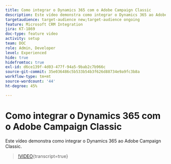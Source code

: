 ```yaml
---
title: Como integrar o Dynamics 365 com o Adobe Campaign Classic
description: Este vídeo demonstra como integrar o Dynamics 365 ao Adobe Campaign Classic.
targetaudience: target-audience new;target-audience ongoing
feature: Microsoft CRM Integration
jira: KT-1869
doc-type: feature video
activity: setup
team: DOC
role: Admin, Developer
level: Experienced
hide: true
hidefromtoc: true
exl-id: d6ce139f-4d03-477f-94a5-9bab2c7b966c
source-git-commit: 35e036486c5b533b54b3f626d88734e9a9fc3b8a
workflow-type: tm+mt
source-wordcount: '44'
ht-degree: 45%

---
```


# Como integrar o Dynamics 365 com o Adobe Campaign Classic

Este vídeo demonstra como integrar o Dynamics 365 ao Adobe Campaign Classic.

>[!VIDEO](https://video.tv.adobe.com/v/327256?quality=12&learn=on&captions=por_br){transcript=true}
